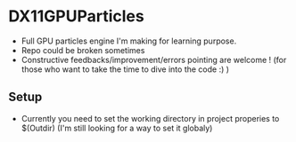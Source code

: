 # DX11GPUParticles

- Full GPU particles engine I'm making for learning purpose. 
- Repo could be broken sometimes
- Constructive feedbacks/improvement/errors pointing are welcome ! (for those who want to take the time to dive into the code :) )

## Setup
- Currently you need to set the working directory in project properies to $(Outdir) (I'm still looking for a way to set it globaly)

